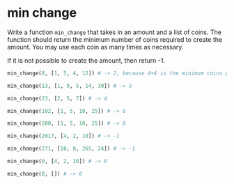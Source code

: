 # min change

Write a function `min_change` that takes in an amount and a list of coins. The function should return the minimum number of coins required to create the amount. You may use each coin as many times as necessary.

If it is not possible to create the amount, then return -1.

```python
min_change(8, [1, 5, 4, 12]) # -> 2, because 4+4 is the minimum coins possible
```

```python
min_change(13, [1, 9, 5, 14, 30]) # -> 5
```

```python
min_change(23, [2, 5, 7]) # -> 4
```

```python
min_change(102, [1, 5, 10, 25]) # -> 6
```

```python
min_change(200, [1, 5, 10, 25]) # -> 8
```

```python
min_change(2017, [4, 2, 10]) # -> -1
```

```python
min_change(271, [10, 8, 265, 24]) # -> -1
```

```python
min_change(0, [4, 2, 10]) # -> 0
```

```python
min_change(0, []) # -> 0
```
